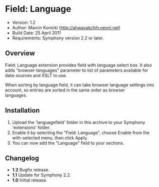 # Field: Language

- Version: 1.2
- Author: Marcin Konicki (http://ahwayakchih.neoni.net)
- Build Date: 25 April 2011
- Requirements: Symphony version 2.2 or later.

## Overview

Field: Language extension provides field with language select box.
It also adds "browser-languages" parameter to list of parameters 
available for data-sources and XSLT to use.

When sorting by language field, it can take browser language settings 
into account, so entries are sorted in the same order as browser  
languages.

## Installation

1. Upload the 'languagefield' folder in this archive to your Symphony 'extensions' folder.
2. Enable it by selecting the "Field: Language", choose Enable from the with-selected menu, then click Apply.
3. You can now add the "Language" field to your sections.

## Changelog

- **1.2** Bugfix release.
- **1.1** Update for Symphony 2.2.
- **1.0** Initial release.

